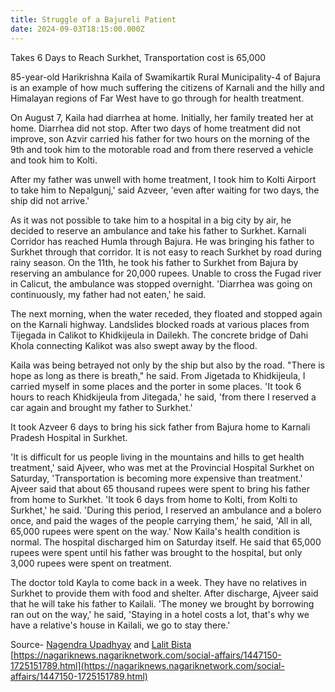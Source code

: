 ```yaml
---
title: Struggle of a Bajureli Patient
date: 2024-09-03T18:15:00.000Z
---
```


Takes 6 Days to Reach Surkhet, Transportation cost is 65,000

85-year-old Harikrishna Kaila of Swamikartik Rural Municipality-4 of Bajura is an example of how much suffering the citizens of Karnali and the hilly and Himalayan regions of Far West have to go through for health treatment.

On August 7, Kaila had diarrhea at home. Initially, her family treated her at home. Diarrhea did not stop. After two days of home treatment did not improve, son Azvir carried his father for two hours on the morning of the 9th and took him to the motorable road and from there reserved a vehicle and took him to Kolti.

After my father was unwell with home treatment, I took him to Kolti Airport to take him to Nepalgunj,' said Azveer, 'even after waiting for two days, the ship did not arrive.'

As it was not possible to take him to a hospital in a big city by air, he decided to reserve an ambulance and take his father to Surkhet. Karnali Corridor has reached Humla through Bajura. He was bringing his father to Surkhet through that corridor. It is not easy to reach Surkhet by road during rainy season. On the 11th, he took his father to Surkhet from Bajura by reserving an ambulance for 20,000 rupees. Unable to cross the Fugad river in Calicut, the ambulance was stopped overnight. 'Diarrhea was going on continuously, my father had not eaten,' he said.

The next morning, when the water receded, they floated and stopped again on the Karnali highway. Landslides blocked roads at various places from Tijegada in Calikot to Khidkijeula in Dailekh. The concrete bridge of Dahi Khola connecting Kalikot was also swept away by the flood.

Kaila was being betrayed not only by the ship but also by the road. "There is hope as long as there is breath," he said. From Jigetada to Khidkijeula, I carried myself in some places and the porter in some places. 'It took 6 hours to reach Khidkijeula from Jitegada,' he said, 'from there I reserved a car again and brought my father to Surkhet.'

It took Azveer 6 days to bring his sick father from Bajura home to Karnali Pradesh Hospital in Surkhet.

'It is difficult for us people living in the mountains and hills to get health treatment,' said Ajveer, who was met at the Provincial Hospital Surkhet on Saturday, 'Transportation is becoming more expensive than treatment.' Ajveer said that about 65 thousand rupees were spent to bring his father from home to Surkhet. 'It took 6 days from home to Kolti, from Kolti to Surkhet,' he said. 'During this period, I reserved an ambulance and a bolero once, and paid the wages of the people carrying them,' he said, 'All in all, 65,000 rupees were spent on the way.' Now Kaila's health condition is normal. The hospital discharged him on Saturday itself. He said that 65,000 rupees were spent until his father was brought to the hospital, but only 3,000 rupees were spent on treatment.

The doctor told Kayla to come back in a week. They have no relatives in Surkhet to provide them with food and shelter. After discharge, Ajveer said that he will take his father to Kailali. 'The money we brought by borrowing ran out on the way,' he said, 'Staying in a hotel costs a lot, that's why we have a relative's house in Kailali, we go to stay there.'

Source- [Nagendra Upadhyay](https://nagariknews.nagariknetwork.com/author/nagendra-upadhyay) and [Lalit Bista](https://nagariknews.nagariknetwork.com/author/lalit-bista) [https://nagariknews.nagariknetwork.com/social-affairs/1447150-1725151789.html](https://nagariknews.nagariknetwork.com/social-affairs/1447150-1725151789.html)
